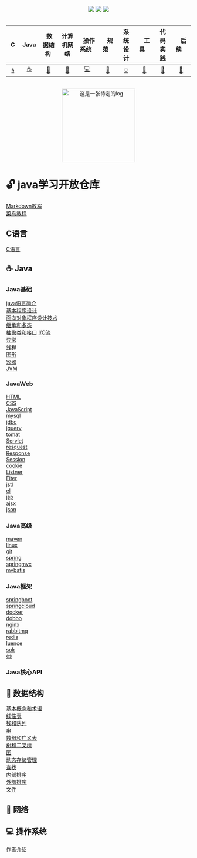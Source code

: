 <div align="center">
    <a href="https://gitstar-ranking.com/repositories"> <img src="file:///C:/Users/Administrator/Desktop/rank.html"></a>
    <a href="assets/download.md"> <img src="https://badgen.net/badge/OvO/%E7%A6%BB%E7%BA%BF%E4%B8%8B%E8%BD%BD?icon=telegram&color=4ab8a1"></a>
    <a href="https://github.com/eternityfantastic/study"> <img src="https://badgen.net/badge/CyC/%E5%9C%A8%E7%BA%BF%E9%98%85%E8%AF%BB?icon=sourcegraph&color=4ab8a1"></a>
    
</div>
<br>

| &nbsp;C&nbsp; | Java | &nbsp;数据结构&nbsp;|计算机网络| &nbsp;&nbsp;操作系统&nbsp;&nbsp;|&nbsp;&nbsp;&nbsp;规范&nbsp;&nbsp;&nbsp;|         系统设计| &nbsp;&nbsp;&nbsp;工具&nbsp;&nbsp;&nbsp; |代码实践| &nbsp;&nbsp;&nbsp;后续&nbsp;&nbsp;&nbsp; |
| :---: | :----: | :---: | :----: | :----: | :----: | :----: | :----: | :----: | :----: |
| [:cyclone:](#cyclone-c语言) | [:coffee:](#coffee-Java) | [:key:](#key-数据结构) | [:herb:](#herb-计算机网络) | [:computer:](#computer-操作系统) |[:bug:](#bug-规范)| [:bulb:](#bulb-系统设计) |[:wrench:](#wrench-工具)| [:watermelon:](#watermelon-编码实践) |[:memo:](#memo-后记)|

<br>

<div align="center">
    <img src="assets/LogoMakr_0zpEzN.png" width="200px" alt="这是一张待定的log">
</div>  
  
  
# :unlock: java学习开放仓库
[Markdown教程](https://www.runoob.com/markdown/md-tutorial.html)              
[菜鸟教程](https://www.runoob.com)

## C语言 
[C语言](https://github.com/eternityfantastic/study/blob/master/note/C语言.md)

## :coffee: Java 
### Java基础        
[java语言简介](https://github.com/eternityfantastic/study/blob/master/note/Java语言简介.md)  
[基本程序设计](https://github.com/eternityfantastic/study/blob/master/note/基本程序设计.md)  
[面向对象程序设计技术](https://github.com/eternityfantastic/study/blob/master/note/面向对象程序设计.md)  
[继承和多态](https://github.com/eternityfantastic/study/blob/master/note/继承和多态.md)               
[抽象类和接口](https://github.com/eternityfantastic/stblob/master/note/方法.md)
[I/O流](https://github.com/eternityfantastic/tdy/blob/master/note/运算符和表达式.md)           
[异常](https://github.com/eternityfantastic/studblob/master/note/分支结构.md)           
[线程](https://github.com/eternityfantastic/s/blob/master/note/循环结构.md)               
[图形](https://github.com/eternityfantastic/studyob/master/note/数组.md)      
[容器](https://github.com/eternityfantastic/studyob/master/note/数组.md)               
[JVM](https://github.com/eternityfantastic/stblob/master/note/方法.md)
 
### JavaWeb
[HTML](https://github.com/eternityfantastic/study/blob/master/note/HTML.md)    
[CSS](https://github.com/eternityfantastic/study/blob/master/note/CSS.md)    
[JavaScript](https://github.com/eternityfantastic/study/blob/master/note/JavaScript.md)   
[mysql](https://github.com/eternityfantastic/study/blob/master/note/HTML基础.md)    
[jdbc](https://github.com/eternityfantastic/study/blob/master/note/HTML基础.md)    
[jquery](https://github.com/eternityfantastic/study/blob/master/note/HTML基础.md)    
[tomat](https://github.com/eternityfantastic/study/blob/master/note/HTML基础.md)    
[Servlet](https://github.com/eternityfantastic/study/blob/master/note/HTML基础.md)    
[resquest](https://github.com/eternityfantastic/study/blob/master/note/HTML基础.md)    
[Response](https://github.com/eternityfantastic/study/blob/master/note/HTML基础.md)   
[Session](https://github.com/eternityfantastic/study/blob/master/note/HTML基础.md)   
[cookie](https://github.com/eternityfantastic/study/blob/master/note/HTML基础.md)   
[Listner](https://github.com/eternityfantastic/study/blob/master/note/HTML基础.md)     
[Fiter](https://github.com/eternityfantastic/study/blob/master/note/HTML基础.md)     
[jstl](https://github.com/eternityfantastic/study/blob/master/note/HTML基础.md)   
[el](https://github.com/eternityfantastic/study/blob/master/note/HTML基础.md)   
[jsp](https://github.com/eternityfantastic/study/blob/master/note/HTML基础.md)  
[ajsx](https://github.com/eternityfantastic/study/blob/master/note/HTML基础.md)   
[json](https://github.com/eternityfantastic/study/blob/master/note/HTML基础.md)   

### Java高级             
[maven](https://github.com/eternityfanc/study/blob/master/note/对象和类.md)         
[linux](https://github.com/eternastic/study/blob/master/note/方法和数组.md)        
[git](https://github.com/eterntastic/study/blob/master/note/JVM内存管理.md)         
[spring](https://github.com/eternityfant/study/blob/master/note/继承.md)         
[springmvc](https://github.com/etestic/study/blob/master/note/访问权限.md)         
[mybatis](https://github.com/eternintastic/study/blob/master/note/抽象类和接口.md)    
### Java框架
[springboot](https://github.com/eterntyfanstic/study/blob/master/note/HTML基础.md)    
[springcloud](https://github.com/tudy/blob/master/note/HTML基础.md)    
[docker](https://github.com///blob/master/nte/HTML基础.md)   
[dobbo](https://github.com/eternityfantastic//blob/master/note/HTML基础.md)    
[nginx](https://github.com/eternityfantatic/studyblob/master/note/HTML基础.md)    
[rabbitmq](https://github.com/eternityfntastic/study/blob/master/note/HTML基础.md)    
[redis](https://github.com/eternityfantastic/studylob/master/note/HTML基础.md)    
[luence](https://github.com/eternityfantastic/study/blob/master/note/HTML基础.md)    
[solr](https://github.com/eternityfantastic/studote/HTML基础.md)    
[es](https://github.com/eternityfantac/study/blob/master/note/HTML基础.md)   



### Java核心API     
[](https://www.runoob.com)             



##  :key: 数据结构   
[基本概念和术语](https://github.com/eternityfantastic/study/blob/master/note/数据结构基本术语和概念.md)  
[线性表](https://github.com/eternityfantastic/study/edit/master/note/线性表.md)      
[栈和队列](https://github.com/eternityfantastic/study/blster/note/HTML基础.md)       
[串](https://github.com/eternityfantastic/study/blster/note/HTML基础.md)  
[数组和广义表](https://github.com/eternityfantastic/study/blster/note/HTML基础.md)    
[树和二叉树](https://github.com/eternityfantastic/study/blster/note/HTML基础.md)    
[图](https://github.com/eternityfantastic/study/blster/note/HTML基础.md)   
[动态存储管理](https://github.com/eternityfantastic/study/blster/note/HTML基础.md)     
[查找](https://github.com/eternityfantastic/study/blster/note/HTML基础.md)      
[内部排序](https://github.com/eternityfantastic/study/blster/note/HTML基础.md)  
[外部排序](https://github.com/eternityfantastic/study/blster/note/HTML基础.md)  
[文件](https://github.com/eternityfantastic/study/blster/note/HTML基础.md)  


## :herb: 网络 

## :computer: 操作系统 
[作者介绍](https://www.runoob.com)

